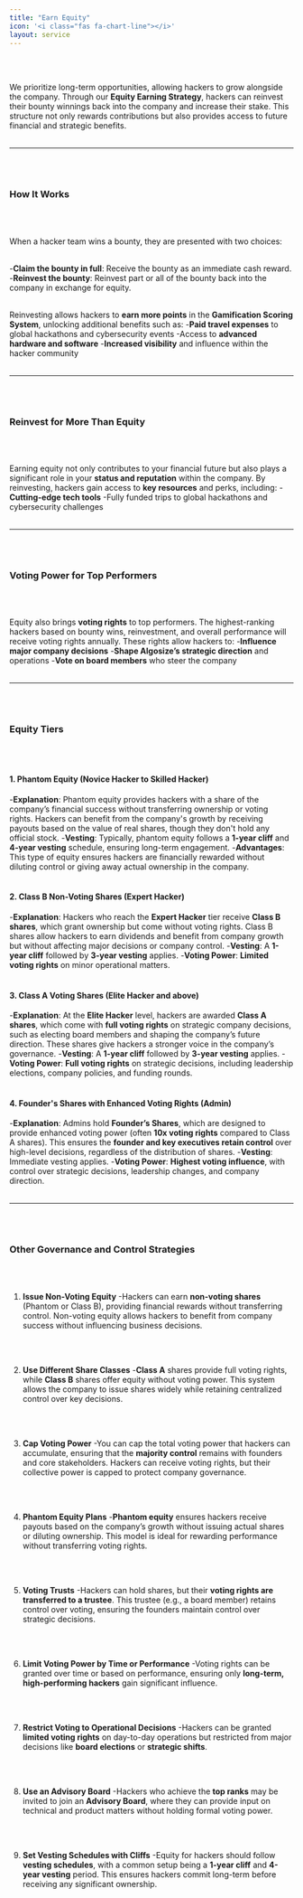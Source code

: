 ```yaml
---
title: "Earn Equity"
icon: '<i class="fas fa-chart-line"></i>'
layout: service
---
```

<br/>
<br/>

We prioritize long-term opportunities, allowing hackers to grow alongside the company. Through our **Equity Earning Strategy**, hackers can reinvest their bounty winnings back into the company and increase their stake. This structure not only rewards contributions but also provides access to future financial and strategic benefits.
<br/>
<br/>

---
<br/>
<br/>

### **How It Works**
<br/>
<br/>

When a hacker team wins a bounty, they are presented with two choices:
<br/>
<br/>

-**Claim the bounty in full**: Receive the bounty as an immediate cash reward.
-**Reinvest the bounty**: Reinvest part or all of the bounty back into the company in exchange for equity.
<br/>
<br/>

Reinvesting allows hackers to **earn more points** in the **Gamification Scoring System**, unlocking additional benefits such as:
-**Paid travel expenses** to global hackathons and cybersecurity events
-Access to **advanced hardware and software**
-**Increased visibility** and influence within the hacker community
<br/>
<br/>

---
<br/>
<br/>

### **Reinvest for More Than Equity**
<br/>
<br/>

Earning equity not only contributes to your financial future but also plays a significant role in your **status and reputation** within the company. By reinvesting, hackers gain access to **key resources** and perks, including:
-**Cutting-edge tech tools**
-Fully funded trips to global hackathons and cybersecurity challenges
<br/>
<br/>

---
<br/>
<br/>

### **Voting Power for Top Performers**
<br/>
<br/>

Equity also brings **voting rights** to top performers. The highest-ranking hackers based on bounty wins, reinvestment, and overall performance will receive voting rights annually. These rights allow hackers to:
-**Influence major company decisions**
-**Shape Algosize’s strategic direction** and operations
-**Vote on board members** who steer the company
<br/>
<br/>

---
<br/>
<br/>

### **Equity Tiers**
<br/>
<br/>

#### 1. **Phantom Equity (Novice Hacker to Skilled Hacker)**
-**Explanation**: Phantom equity provides hackers with a share of the company’s financial success without transferring ownership or voting rights. Hackers can benefit from the company's growth by receiving payouts based on the value of real shares, though they don't hold any official stock.
-**Vesting**: Typically, phantom equity follows a **1-year cliff** and **4-year vesting** schedule, ensuring long-term engagement.
-**Advantages**: This type of equity ensures hackers are financially rewarded without diluting control or giving away actual ownership in the company.
<br/>
<br/>

#### 2. **Class B Non-Voting Shares (Expert Hacker)**
-**Explanation**: Hackers who reach the **Expert Hacker** tier receive **Class B shares**, which grant ownership but come without voting rights. Class B shares allow hackers to earn dividends and benefit from company growth but without affecting major decisions or company control.
-**Vesting**: A **1-year cliff** followed by **3-year vesting** applies.
-**Voting Power**: **Limited voting rights** on minor operational matters.
<br/>
<br/>

#### 3. **Class A Voting Shares (Elite Hacker and above)**
-**Explanation**: At the **Elite Hacker** level, hackers are awarded **Class A shares**, which come with **full voting rights** on strategic company decisions, such as electing board members and shaping the company’s future direction. These shares give hackers a stronger voice in the company’s governance.
-**Vesting**: A **1-year cliff** followed by **3-year vesting** applies.
-**Voting Power**: **Full voting rights** on strategic decisions, including leadership elections, company policies, and funding rounds.
<br/>
<br/>

#### 4. **Founder's Shares with Enhanced Voting Rights (Admin)**
-**Explanation**: Admins hold **Founder’s Shares**, which are designed to provide enhanced voting power (often **10x voting rights** compared to Class A shares). This ensures the **founder and key executives retain control** over high-level decisions, regardless of the distribution of shares.
-**Vesting**: Immediate vesting applies.
-**Voting Power**: **Highest voting influence**, with control over strategic decisions, leadership changes, and company direction.
<br/>
<br/>

---
<br/>
<br/>

### **Other Governance and Control Strategies**
<br/>
<br/>

1. **Issue Non-Voting Equity**
   -Hackers can earn **non-voting shares** (Phantom or Class B), providing financial rewards without transferring control. Non-voting equity allows hackers to benefit from company success without influencing business decisions.
<br/>
<br/>

2. **Use Different Share Classes**
   -**Class A** shares provide full voting rights, while **Class B** shares offer equity without voting power. This system allows the company to issue shares widely while retaining centralized control over key decisions.
<br/>
<br/>

3. **Cap Voting Power**
   -You can cap the total voting power that hackers can accumulate, ensuring that the **majority control** remains with founders and core stakeholders. Hackers can receive voting rights, but their collective power is capped to protect company governance.
<br/>
<br/>

4. **Phantom Equity Plans**
   -**Phantom equity** ensures hackers receive payouts based on the company’s growth without issuing actual shares or diluting ownership. This model is ideal for rewarding performance without transferring voting rights.
<br/>
<br/>

5. **Voting Trusts**
   -Hackers can hold shares, but their **voting rights are transferred to a trustee**. This trustee (e.g., a board member) retains control over voting, ensuring the founders maintain control over strategic decisions.
<br/>
<br/>

6. **Limit Voting Power by Time or Performance**
   -Voting rights can be granted over time or based on performance, ensuring only **long-term, high-performing hackers** gain significant influence.
<br/>
<br/>

7. **Restrict Voting to Operational Decisions**
   -Hackers can be granted **limited voting rights** on day-to-day operations but restricted from major decisions like **board elections** or **strategic shifts**.
<br/>
<br/>

8. **Use an Advisory Board**
   -Hackers who achieve the **top ranks** may be invited to join an **Advisory Board**, where they can provide input on technical and product matters without holding formal voting power.
<br/>
<br/>

9. **Set Vesting Schedules with Cliffs**
   -Equity for hackers should follow **vesting schedules**, with a common setup being a **1-year cliff** and **4-year vesting** period. This ensures hackers commit long-term before receiving any significant ownership.
<br/>
<br/>